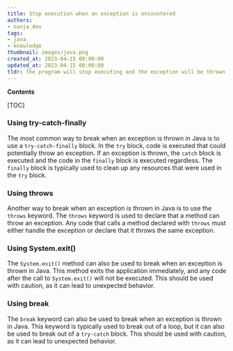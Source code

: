 ```yaml
---
title: Stop execution when an exception is encountered
authors:
- nanja_dev
tags:
- java
- knowledge
thumbnail: images/java.png
created_at: 2023-04-15 00:00:00
updated_at: 2023-04-15 00:00:00
tldr: The program will stop executing and the exception will be thrown.
---
```


**Contents**

[TOC]

### Using try-catch-finally

The most common way to break when an exception is thrown in Java is to use a `try-catch-finally` block. In the `try` block, code is executed that could potentially throw an exception. If an exception is thrown, the `catch` block is executed and the code in the `finally` block is executed regardless. The `finally` block is typically used to clean up any resources that were used in the `try` block.

### Using throws

Another way to break when an exception is thrown in Java is to use the `throws` keyword. The `throws` keyword is used to declare that a method can throw an exception. Any code that calls a method declared with `throws` must either handle the exception or declare that it throws the same exception.

### Using System.exit()

The `System.exit()` method can also be used to break when an exception is thrown in Java. This method exits the application immediately, and any code after the call to `System.exit()` will not be executed. This should be used with caution, as it can lead to unexpected behavior.

### Using break

The `break` keyword can also be used to break when an exception is thrown in Java. This keyword is typically used to break out of a loop, but it can also be used to break out of a `try-catch` block. This should be used with caution, as it can lead to unexpected behavior.
